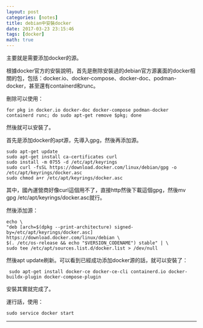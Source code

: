 ```yaml
---
layout: post
categories: [notes]
title: debian中安裝docker
date: 2017-03-23 23:15:46
tags: [docker]
math: true
---
```


主要就是需要添加docker的源。

根據docker官方的安裝說明，首先是刪除安裝過的debian官方源裏面的docker相關的包，包括：docker.io、docker-compose、docker-doc、podman-docker，甚至還有containerd和runc。

刪除可以使用：

	for pkg in docker.io docker-doc docker-compose podman-docker containerd runc; do sudo apt-get remove $pkg; done
	
然後就可以安裝了。

首先是添加docker的apt源，先導入gpg，然後再添加源。

	sudo apt-get update
	sudo apt-get install ca-certificates curl
	sudo install -m 0755 -d /etc/apt/keyrings
	sudo curl -fsSL https://download.docker.com/linux/debian/gpg -o /etc/apt/keyrings/docker.asc
	sudo chmod a+r /etc/apt/keyrings/docker.asc
	
其中，國內運營商好像curl這個用不了，直接http然後下載這個gpg，然後mv gpg /etc/apt/keyrings/docker.asc就行。

然後添加源：

	echo \
	"deb [arch=$(dpkg --print-architecture) signed-by=/etc/apt/keyrings/docker.asc] https://download.docker.com/linux/debian \
	$(. /etc/os-release && echo "$VERSION_CODENAME") stable" | \
	sudo tee /etc/apt/sources.list.d/docker.list > /dev/null

然後apt update刷新。可以看到已經成功添加docker源的話，就可以安裝了：

	 sudo apt-get install docker-ce docker-ce-cli containerd.io docker-buildx-plugin docker-compose-plugin
	 
安裝其實就完成了。

運行話，使用：

	sudo service docker start



--------




